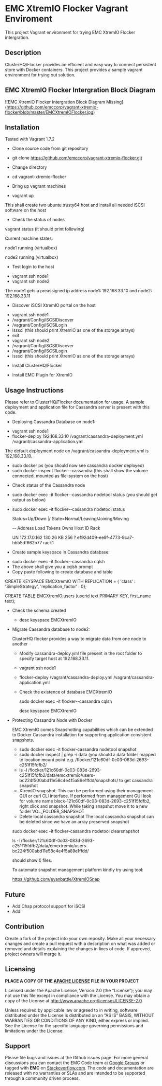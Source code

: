 EMC XtremIO Flocker Vagrant Enviroment
======================
This project Vagrant environment for trying EMC XtremIO Flocker intergration.

## Description
ClusterHQ/Flocker provides an efficient and easy way to connect persistent store with Docker containers. This project provides a sample vagrant environment for trying out solution.

## EMC XtremIO Flocker Intergration Block Diagram
![EMC XtremIO Flocker Intergration Block Diagram Missing] 
(https://github.com/emccorp/vagrant-xtremio-flocker/blob/master/EMCXtremIOFlocker.jpg)



## Installation
Tested with Vagrant 1.7.2

- Clone source code from git repository
 * git clone https://github.com/emccorp/vagrant-xtremio-flocker.git

- Change directory
 * cd vagrant-xtremio-flocker

- Bring up vagrant machines
 * vagrant up

 This shall create two ubuntu trusty64 host and install all needed iSCSI software on the host

- Check the status of nodes

vagrant status (it should print following)

Current machine states:

node1                     running (virtualbox)

node2                     running (virtualbox)


- Test login to the host
 * vagrant ssh node1
 * vagrant ssh node2

The node1 gets a preassigned ip address node1: 192.168.33.10 and node2: 192.168.33.11

- Discover iSCSI XtremIO portal on the host
 * vagrant ssh node1
 * /vagrant/Config/iSCSIDiscover <EMC XtremIO iSCSI Portal IP>
 * /vagrant/Config/iSCSILogin <EMC XtremIO iSCSI Portal IP>
 * lsssci (this should print XtremIO as one of the storage arrays)
 * exit
 * vagrant ssh node2
 * /vagrant/Config/iSCSIDiscover <EMC XtremIO iSCSI Portal IP>
 * /vagrant/Config/iSCSILogin <EMC XtremIO iSCSI Portal IP>
 * lsssci (this should print XtremIO as one of the storage arrays)

- Install ClusterHQ/Flocker

- Install EMC Plugin for XtremIO

## Usage Instructions
Please refer to ClusterHQ/Flocker documentation for usage. A sample deployment and application file for Cassandra server is present with this code.
- Deploying Cassandra Database on node1:
 * vagrant ssh node1
 * flocker-deploy 192.168.33.10 /vagrant/cassandra-deployment.yml /vagrant/cassandra-application.yml

The default deployment node on /vagrant/cassandra-deployment.yml is 192.168.33.10.
 * sudo docker ps (you should now see cassandra docker deployed)
 * sudo docker inspect flocker--cassandra (this shall show the volume connected, mounted as file-system on the host)

- Check status of the Cassandra node
 * sudo docker exec -it flocker--cassandra nodetool status (you should get output as below)
 * sudo docker exec -it flocker--cassandra nodetool status

	Status=Up/Down |/ State=Normal/Leaving/Joining/Moving
	
	--  Address       Load       Tokens  Owns    Host ID                               Rack

	UN  172.17.0.162  130.26 KB  256     ?       ef92d409-ee9f-4773-9ca7-bbb5df662b77  rack1


- Create sample keyspace in Cassandra database:

 * sudo docker exec -it flocker--cassandra cqlsh
 * The above shall give you a cqlsh prompt
 * Copy paste following to create database and table

 CREATE KEYSPACE EMCXtremIO WITH REPLICATION = { 'class' : 'SimpleStrategy', 'replication_factor' : 0};

 CREATE TABLE EMCXtremIO.users (userid text PRIMARY KEY, first_name text);
 
- Check the schema created

  * desc keyspace EMCXtremIO

- Migrate Cassandra database to node2:

  ClusterHQ flocker provides a way to migrate data from one node to another

  * Modify cassandra-deploy.yml file present in the root folder to specify target host at 192.168.33.11.
  * vagrant ssh node1
  * flocker-deploy /vagrant/cassandra-deploy.yml /vagrant/cassandra-application.yml
  * Check the existence of database EMCXtremIO

     sudo docker exec -it flocker--cassandra cqlsh

     desc keyspace EMCXtremIO

- Protecting Cassandra Node with Docker

  EMC XtremIO comes Snapshotting capabilities which can be extended to Docker Cassandra installation for supporting application consistent snapshots. 

  * sudo docker exec -it flocker-cassandra nodetool snapshot
  * sudo docker inspect | grep -i data (you should a data folder mapped to location mount point e.g. /flocker/121c60df-0c03-083d-2693-c251f15fdfb2/
  * ls -l /flocker/121c60df-0c03-083d-2693-c251f15fdfb2/data/emcxtremio/users-bc224f500abd11e58c4e4f5a89e1ffdd/snapshots/ to get cassandra snapshot
  * XtremIO snapshot: This can be performed using their management GUI or curl CLI interface. If performed from management GUI look for volume name block-121c60df-0c03-083d-2693-c251f15fdfb2, right click and snapshot. While taking snapshot move it to a new folder VOL_FOLDER_SNAPSHOT
  * Delete local cassandra snapshot 
   The local cassandra snapshot can be deleted since we have an array preserved snapshot

   sudo docker exec -it flocker-cassandra nodetool clearsnapshot

   ls -l /flocker/121c60df-0c03-083d-2693-c251f15fdfb2/data/emcxtremio/users-bc224f500abd11e58c4e4f5a89e1ffdd/

   should show 0 files.

  To automate snapshot management platform kindly try using tool:
 
   https://github.com/evanbattle/XtremIOSnap

  
## Future
- Add Chap protocol support for iSCSI
- Add 

## Contribution
Create a fork of the project into your own reposity. Make all your necessary changes and create a pull request with a description on what was added or removed and details explaining the changes in lines of code. If approved, project owners will merge it.

Licensing
---------
**PLACE A COPY OF THE [APACHE LICENSE](http://emccode.github.io/sampledocs/LICENSE "LICENSE") FILE IN YOUR PROJECT**

Licensed under the Apache License, Version 2.0 (the “License”); you may not use this file except in compliance with the License. You may obtain a copy of the License at <http://www.apache.org/licenses/LICENSE-2.0>

Unless required by applicable law or agreed to in writing, software distributed under the License is distributed on an “AS IS” BASIS, WITHOUT WARRANTIES OR CONDITIONS OF ANY KIND, either express or implied. See the License for the specific language governing permissions and limitations under the License.

Support
-------
Please file bugs and issues at the Github issues page. For more general discussions you can contact the EMC Code team at <a href="https://groups.google.com/forum/#!forum/emccode-users">Google Groups</a> or tagged with **EMC** on <a href="https://stackoverflow.com">Stackoverflow.com</a>. The code and documentation are released with no warranties or SLAs and are intended to be supported through a community driven process.
